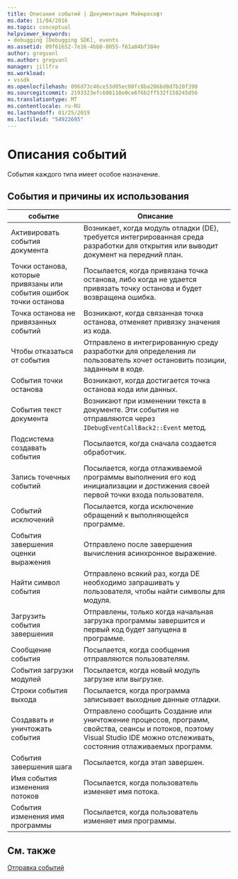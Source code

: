 ```yaml
---
title: Описания событий | Документация Майкрософт
ms.date: 11/04/2016
ms.topic: conceptual
helpviewer_keywords:
- debugging [Debugging SDK], events
ms.assetid: 09f61652-7e16-4bb0-8055-f61a84bf384e
author: gregvanl
ms.author: gregvanl
manager: jillfra
ms.workload:
- vssdk
ms.openlocfilehash: 096d73c46ce53d05ec00fc8ba206bd8d7b20f390
ms.sourcegitcommit: 2193323efc608118e0ce6f6b2ff532f158245d56
ms.translationtype: MT
ms.contentlocale: ru-RU
ms.lasthandoff: 01/25/2019
ms.locfileid: "54922695"
---
```

# <a name="event-descriptions"></a>Описания событий
События каждого типа имеет особое назначение.  
  
## <a name="events-and-the-reasons-for-their-use"></a>События и причины их использования  
  
|событие|Описание|  
|-----------|-----------------|  
|Активировать события документа|Возникает, когда модуль отладки (DE), требуется интегрированная среда разработки для открытия или выводит документ на передний план.|  
|Точки останова, которые привязаны или события ошибок точки останова|Посылается, когда привязана точка останова, либо когда не удается привязать точку останова и будет возвращена ошибка.|  
|Точка останова не привязанных событий|Возникают, когда связанная точка останова, отменяет привязку значения из кода.|  
|Чтобы отказаться от события|Отправлено в интегрированную среду разработки для определения ли пользователь хочет остановить позиции, заданным в коде.|  
|События точки останова|Возникают, когда достигается точка останова кода или данных.|  
|События текст документа|Возникают при изменении текста в документе. Эти события не отправляются через `IDebugEventCallBack2::Event` метод.|  
|Подсистема создавать события|Посылается, когда сначала создается обработчик.|  
|Запись точечных событий|Посылается, когда отлаживаемой программы выполнения его код инициализации и достижения своей первой точки входа пользователя.|  
|Событий исключений|Посылается, когда исключение обращений к выполняющейся программе.|  
|События завершения оценки выражения|Отправлено после завершения вычисления асинхронное выражение.|  
|Найти символ события|Отправлено всякий раз, когда DE необходимо запрашивать у пользователя, чтобы найти символы для модуля.|  
|Загрузить события завершения|Отправлены, только когда начальная загрузка программы завершится и первый код будет запущена в программе.|  
|Сообщение события|Посылается, когда сообщения отправляются пользователям.|  
|События загрузки модулей|Посылается, когда новый модуль загрузке или выгрузке.|  
|Строки события выхода|Посылается, когда программа записывает выходные данные отладки.|  
|Создавать и уничтожать события|Отправлено сообщить Создание или уничтожение процессов, программ, свойства, сеансы и потоков, поэтому Visual Studio IDE можно отслеживать, состояния отлаживаемых программ.|  
|События завершения шага|Посылается, когда этап завершен.|  
|Имя события изменения потоков|Посылается, когда пользователь изменяет имя потока.|  
|События изменения имя программы|Посылается, когда пользователь изменяет имя программы.|  
  
## <a name="see-also"></a>См. также  
 [Отправка событий](../../extensibility/debugger/sending-events.md)